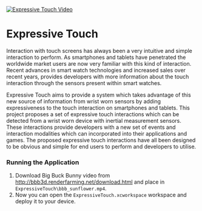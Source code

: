 [![Expressive Touch Video](http://img.youtube.com/vi/jmiygVrd2c4/0.jpg)](http://www.youtube.com/watch?v=jmiygVrd2c4)
# Expressive Touch
Interaction with touch screens has always been a very intuitive and simple interaction to perform. As smartphones and tablets have penetrated the worldwide market users are now very familiar with this kind of interaction. Recent advances in smart watch technologies and increased sales over recent years, provides developers with more information about the touch interaction through the sensors present within smart watches.

Expressive Touch aims to provide a system which takes advantage of this new source of information from wrist worn sensors by adding expressiveness to the touch interaction on smartphones and tablets. This project proposes a set of expressive touch interactions which can be detected from a wrist worn device with inertial measurement sensors. These interactions provide developers with a new set of events and interaction modalities which can incorporated into their applications and games. The proposed expressive touch interactions have all been designed to be obvious and simple for end users to perform and developers to utilise.

### Running the Application

1. Download Big Buck Bunny video from http://bbb3d.renderfarming.net/download.html and place in `ExpressiveTouch\bbb_sunflower.mp4`.
2. Now you can open the `ExpressiveTouch.xcworkspace` workspace and deploy it to your device.
